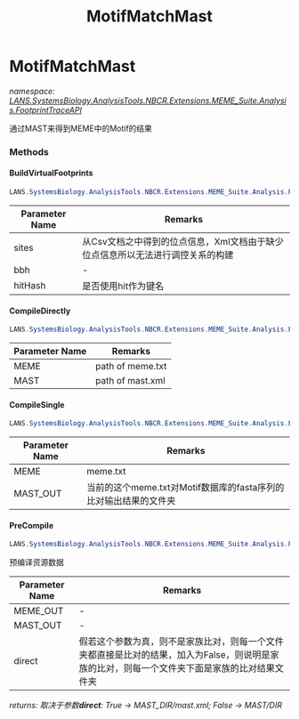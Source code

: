 ﻿---
title: MotifMatchMast
---

# MotifMatchMast
_namespace: [LANS.SystemsBiology.AnalysisTools.NBCR.Extensions.MEME_Suite.Analysis.FootprintTraceAPI](N-LANS.SystemsBiology.AnalysisTools.NBCR.Extensions.MEME_Suite.Analysis.FootprintTraceAPI.html)_

通过MAST来得到MEME中的Motif的结果

### Methods

#### BuildVirtualFootprints
```csharp
LANS.SystemsBiology.AnalysisTools.NBCR.Extensions.MEME_Suite.Analysis.FootprintTraceAPI.MotifMatchMast.BuildVirtualFootprints(System.Collections.Generic.IEnumerable{LANS.SystemsBiology.AnalysisTools.NBCR.Extensions.MEME_Suite.Analysis.MotifScans.MotifSiteHit},System.Collections.Generic.IEnumerable{LANS.SystemsBiology.NCBI.Extensions.LocalBLAST.Application.BBH.BBHIndex},System.Boolean,LANS.SystemsBiology.Assembly.NCBI.GenBank.TabularFormat.PTT,LANS.SystemsBiology.Assembly.DOOR.DOOR,System.String)
```


|Parameter Name|Remarks|
|--------------|-------|
|sites|从Csv文档之中得到的位点信息，Xml文档由于缺少位点信息所以无法进行调控关系的构建|
|bbh|-|
|hitHash|是否使用hit作为键名|


#### CompileDirectly
```csharp
LANS.SystemsBiology.AnalysisTools.NBCR.Extensions.MEME_Suite.Analysis.FootprintTraceAPI.MotifMatchMast.CompileDirectly(System.String,System.String)
```


|Parameter Name|Remarks|
|--------------|-------|
|MEME|path of meme.txt|
|MAST|path of mast.xml|


#### CompileSingle
```csharp
LANS.SystemsBiology.AnalysisTools.NBCR.Extensions.MEME_Suite.Analysis.FootprintTraceAPI.MotifMatchMast.CompileSingle(System.String,System.String)
```


|Parameter Name|Remarks|
|--------------|-------|
|MEME|meme.txt|
|MAST_OUT|当前的这个meme.txt对Motif数据库的fasta序列的比对输出结果的文件夹|


#### PreCompile
```csharp
LANS.SystemsBiology.AnalysisTools.NBCR.Extensions.MEME_Suite.Analysis.FootprintTraceAPI.MotifMatchMast.PreCompile(System.String,System.String,System.Boolean)
```
预编译资源数据

|Parameter Name|Remarks|
|--------------|-------|
|MEME_OUT|-|
|MAST_OUT|-|
|direct|假若这个参数为真，则不是家族比对，则每一个文件夹都直接是比对的结果，加入为False，则说明是家族的比对，则每一个文件夹下面是家族的比对结果文件夹|

_returns: 取决于参数**direct**: True -> MAST_DIR/mast.xml; False -> MAST/DIR_




